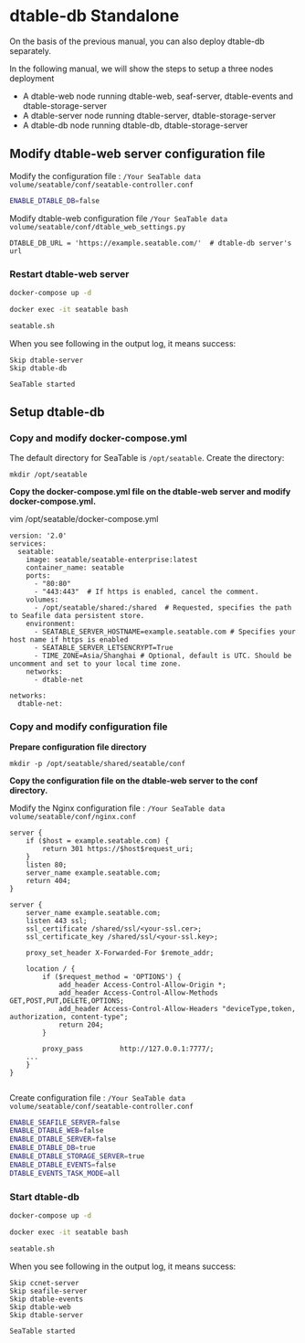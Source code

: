 # dtable-db Standalone

On the basis of the previous manual, you can also deploy dtable-db separately.

In the following manual, we will show the steps to setup a three nodes deployment

* A dtable-web node running dtable-web, seaf-server, dtable-events and dtable-storage-server
* A dtable-server node running dtable-server, dtable-storage-server
* A dtable-db node running dtable-db, dtable-storage-server

## Modify dtable-web server configuration file

Modify the configuration file :  `/Your SeaTable data volume/seatable/conf/seatable-controller.conf`

```sh
ENABLE_DTABLE_DB=false

```

Modify dtable-web configuration file  `/Your SeaTable data volume/seatable/conf/dtable_web_settings.py`

```
DTABLE_DB_URL = 'https://example.seatable.com/'  # dtable-db server's url

```

### Restart dtable-web server

```sh
docker-compose up -d

docker exec -it seatable bash

seatable.sh

```

When you see following in the output log, it means success:

```
Skip dtable-server
Skip dtable-db

SeaTable started

```

## Setup dtable-db

### Copy and modify docker-compose.yml

The default directory for SeaTable is `/opt/seatable`. Create the directory:

```
mkdir /opt/seatable

```

**Copy the docker-compose.yml file on the dtable-web server and modify docker-compose.yml.**

vim /opt/seatable/docker-compose.yml

```
version: '2.0'
services:
  seatable:
    image: seatable/seatable-enterprise:latest
    container_name: seatable
    ports:
      - "80:80"
      - "443:443"  # If https is enabled, cancel the comment.
    volumes:
      - /opt/seatable/shared:/shared  # Requested, specifies the path to Seafile data persistent store.
    environment:
      - SEATABLE_SERVER_HOSTNAME=example.seatable.com # Specifies your host name if https is enabled
      - SEATABLE_SERVER_LETSENCRYPT=True
      - TIME_ZONE=Asia/Shanghai # Optional, default is UTC. Should be uncomment and set to your local time zone.
    networks:
      - dtable-net

networks:
  dtable-net:

```

### Copy and modify configuration file

**Prepare configuration file directory**

```
mkdir -p /opt/seatable/shared/seatable/conf

```

**Copy the configuration file on the dtable-web server to the conf directory.**

Modify the Nginx configuration file : `/Your SeaTable data volume/seatable/conf/nginx.conf`

```
server {
    if ($host = example.seatable.com) {
        return 301 https://$host$request_uri;
    }
    listen 80;
    server_name example.seatable.com;
    return 404;
}

server {
    server_name example.seatable.com;
    listen 443 ssl;
    ssl_certificate /shared/ssl/<your-ssl.cer>;
    ssl_certificate_key /shared/ssl/<your-ssl.key>;

    proxy_set_header X-Forwarded-For $remote_addr;

    location / {
        if ($request_method = 'OPTIONS') {
            add_header Access-Control-Allow-Origin *;
            add_header Access-Control-Allow-Methods GET,POST,PUT,DELETE,OPTIONS;
            add_header Access-Control-Allow-Headers "deviceType,token, authorization, content-type";
            return 204;
        }

        proxy_pass         http://127.0.0.1:7777/;
    ...
    }
}
    

```

Create configuration file :  `/Your SeaTable data volume/seatable/conf/seatable-controller.conf`

```sh
ENABLE_SEAFILE_SERVER=false
ENABLE_DTABLE_WEB=false
ENABLE_DTABLE_SERVER=false
ENABLE_DTABLE_DB=true
ENABLE_DTABLE_STORAGE_SERVER=true
ENABLE_DTABLE_EVENTS=false
DTABLE_EVENTS_TASK_MODE=all

```

### Start dtable-db

```sh
docker-compose up -d

docker exec -it seatable bash

seatable.sh

```

When you see following in the output log, it means success:

```
Skip ccnet-server
Skip seafile-server
Skip dtable-events
Skip dtable-web
Skip dtable-server

SeaTable started

```
